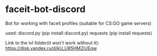 # faceit-bot-discord
Bot for working with faceit profiles (suitable for CS:GO game servers)

used:
discord.py (pip install discord.py)
requests (pip install requests)

Link to the lvl folder(it won't work without it): https://disk.yandex.ru/d/kU_U85HMZiUEqw
